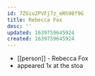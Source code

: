 ```yaml
---
id: 7ZGiu2PVFj7z_eRh98f9G
title: Rebecca Fox
desc: ''
updated: 1639759645924
created: 1639759645924
---
```



- [[person]] - Rebecca Fox
- appeared 1x at the stoa
